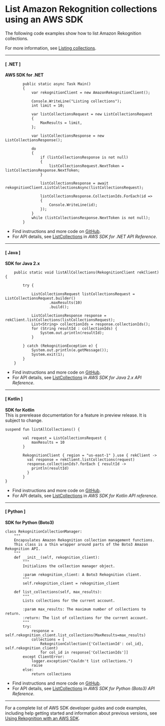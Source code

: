 # List Amazon Rekognition collections using an AWS SDK<a name="example_rekognition_ListCollections_section"></a>

The following code examples show how to list Amazon Rekognition collections\.

For more information, see [Listing collections](https://docs.aws.amazon.com/rekognition/latest/dg/list-collection-procedure.html)\.

------
#### [ \.NET ]

**AWS SDK for \.NET**  
  

```
        public static async Task Main()
        {
            var rekognitionClient = new AmazonRekognitionClient();

            Console.WriteLine("Listing collections");
            int limit = 10;

            var listCollectionsRequest = new ListCollectionsRequest
            {
                MaxResults = limit,
            };

            var listCollectionsResponse = new ListCollectionsResponse();

            do
            {
                if (listCollectionsResponse is not null)
                {
                    listCollectionsRequest.NextToken = listCollectionsResponse.NextToken;
                }

                listCollectionsResponse = await rekognitionClient.ListCollectionsAsync(listCollectionsRequest);

                listCollectionsResponse.CollectionIds.ForEach(id =>
                {
                    Console.WriteLine(id);
                });
            }
            while (listCollectionsResponse.NextToken is not null);
        }
```
+  Find instructions and more code on [GitHub](https://github.com/awsdocs/aws-doc-sdk-examples/tree/main/dotnetv3/Rekognition/#code-examples)\. 
+  For API details, see [ListCollections](https://docs.aws.amazon.com/goto/DotNetSDKV3/rekognition-2016-06-27/ListCollections) in *AWS SDK for \.NET API Reference*\. 

------
#### [ Java ]

**SDK for Java 2\.x**  
  

```
    public static void listAllCollections(RekognitionClient rekClient) {

        try {

            ListCollectionsRequest listCollectionsRequest = ListCollectionsRequest.builder()
                    .maxResults(10)
                    .build();

            ListCollectionsResponse response = rekClient.listCollections(listCollectionsRequest);
            List<String> collectionIds = response.collectionIds();
            for (String resultId : collectionIds) {
                System.out.println(resultId);
            }

        } catch (RekognitionException e) {
            System.out.println(e.getMessage());
            System.exit(1);
        }
    }
```
+  Find instructions and more code on [GitHub](https://github.com/awsdocs/aws-doc-sdk-examples/tree/main/javav2/example_code/rekognition/#readme)\. 
+  For API details, see [ListCollections](https://docs.aws.amazon.com/goto/SdkForJavaV2/rekognition-2016-06-27/ListCollections) in *AWS SDK for Java 2\.x API Reference*\. 

------
#### [ Kotlin ]

**SDK for Kotlin**  
This is prerelease documentation for a feature in preview release\. It is subject to change\.
  

```
suspend fun listAllCollections() {

        val request = ListCollectionsRequest {
            maxResults = 10
        }

        RekognitionClient { region = "us-east-1" }.use { rekClient ->
          val response = rekClient.listCollections(request)
          response.collectionIds?.forEach { resultId ->
            println(resultId)
          }
        }
}
```
+  Find instructions and more code on [GitHub](https://github.com/awsdocs/aws-doc-sdk-examples/tree/main/kotlin/services/rekognition#code-examples)\. 
+  For API details, see [ListCollections](https://github.com/awslabs/aws-sdk-kotlin#generating-api-documentation) in *AWS SDK for Kotlin API reference*\. 

------
#### [ Python ]

**SDK for Python \(Boto3\)**  
  

```
class RekognitionCollectionManager:
    """
    Encapsulates Amazon Rekognition collection management functions.
    This class is a thin wrapper around parts of the Boto3 Amazon Rekognition API.
    """
    def __init__(self, rekognition_client):
        """
        Initializes the collection manager object.

        :param rekognition_client: A Boto3 Rekognition client.
        """
        self.rekognition_client = rekognition_client

    def list_collections(self, max_results):
        """
        Lists collections for the current account.

        :param max_results: The maximum number of collections to return.
        :return: The list of collections for the current account.
        """
        try:
            response = self.rekognition_client.list_collections(MaxResults=max_results)
            collections = [
                RekognitionCollection({'CollectionId': col_id}, self.rekognition_client)
                for col_id in response['CollectionIds']]
        except ClientError:
            logger.exception("Couldn't list collections.")
            raise
        else:
            return collections
```
+  Find instructions and more code on [GitHub](https://github.com/awsdocs/aws-doc-sdk-examples/tree/main/python/example_code/rekognition#code-examples)\. 
+  For API details, see [ListCollections](https://docs.aws.amazon.com/goto/boto3/rekognition-2016-06-27/ListCollections) in *AWS SDK for Python \(Boto3\) API Reference*\. 

------

For a complete list of AWS SDK developer guides and code examples, including help getting started and information about previous versions, see [Using Rekognition with an AWS SDK](sdk-general-information-section.md)\.